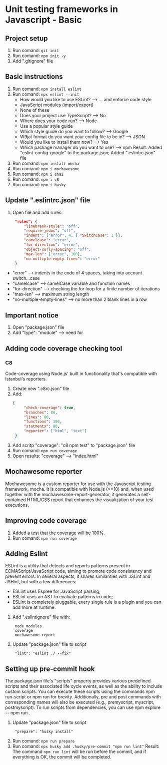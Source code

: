 # Unit testing frameworks in Javascript - Basic

## Project setup
  1. Run comand: `git init`
  2. Run comand: `npm init -y`
  3. Add ".gitignore" file

## Basic instructions
  1. Run comand: `npm install eslint`
  2. Run comand: `npx eslint --init`
     - How would you like to use ESLint? --> ... and enforce code style
     - JavaScript modules (import/export)
     - None of these
     - Does your project use TypeScript? --> No
     - Where does your code run? --> Node
     - Use a popular style guide
     - Which style guide do you want to follow? --> Google
     - W9jat format do you want your config file to be in? --> JSON
     - Would you like to install them now? --> Yes
     - Which package manager do you want to use? --> npm
      Result: Added "eslint-config-google" to the package.json; Added ".eslintrc.json" file
  3. Run comand: `npm install mocha`
  4. Run comand: `npm i mochawesome`
  5. Run comand: `npm i chai`
  6. Run comand: `npm i c8`
  7. Run comand: `npm i hasky`

## Update ".eslintrc.json" file
  1. Open file and add rures:
     ```json
      "rules": {
          "linebreak-style": "off",
          "require-jsdoc": "off",
          "indent": ["error", 4, { "SwitchCase": 1 }],
          "camelcase": "error",
          "for-direction": "error",
          "object-curly-spacing": "off",
          "max-len": ["error", 100],
          "no-multiple-empty-lines": "error"
      }
     ```
- "error" --> indents in the code of 4 spaces, taking into account switch...case
- "camelcase" --> camelCase variable and function names
- "for-direction" --> checking the for loop for a finite number of iterations
- "max-len" --> maximum string length
- "no-multiple-empty-lines" --> no more than 2 blank lines in a row

## Important notice
  1. Open "package.json" file
  2. Add "type": "module" --> need for


## Adding code coverage checking tool

### C8
Code-coverage using Node.js' built in functionality that's compatible with Istanbul's reporters.

1. Create new ".c8rc.json" file
2. Add:
   ```json
   {
        "check-coverage": true,
        "branches": 80,
        "lines": 80,
        "functions": 100,
        "statments": 80,
        "reporter": ["html", "text"]
    }
   ```
3. Add scritp "coverage": "c8 npm test" to "package.json" file
4. Run comand: `npm run coverage`
5. Open results: "coverage" --> "index.html"


## Mochawesome reporter
Mochawesome is a custom reporter for use with the Javascript testing framework, mocha.
It is compatible with Node.js (>=10) and, when used together with the mochawesome-report-generator, it generates a self-contained HTML/CSS report that enhances the visualization of your test executions.


## Improving code coverage
1. Added a test that the coverage will be 100%.
2. Run comand: `npm run coverage`


## Adding Eslint

ESLint is a utility that detects and reports patterns present in ECMAScript/JavaScript code, aiming to promote code consistency and prevent errors. In several aspects, it shares similarities with JSLint and JSHint, but with a few differences:

- ESLint uses Espree for JavaScript parsing;
- ESLint uses an AST to evaluate patterns in code;
- ESLint is completely pluggable, every single rule is a plugin and you can add more at runtime.

1. Add ".eslintignore" file with:
   ```
    node_modules
    coverage
    mochawesome-report
   ```
2. Update "package.json" file to script
   ```
    "lint": "eslint ./ --fix"
   ```

## Setting up pre-commit hook
The package.json file's "scripts" property provides various predefined scripts and their associated life cycle events, as well as the ability to include custom scripts.
You can execute these scripts using the commands npm run-script <stage> or npm run <stage> for brevity.
Additionally, pre and post commands with corresponding names will also be executed (e.g., premyscript, myscript, postmyscript).
To run scripts from dependencies, you can use npm explore <pkg> -- npm run <stage>.

1. Update "package.json" file to script
   ```
    "prepare": "husky install"
   ```
2. Run comand: `npm run prepare`
3. Run comand: `npx husky add .husky/pre-commit "npm run lint"`
Result: The command `npm run lint` will be run before the commit, and if everything is OK, the commit will be completed.
